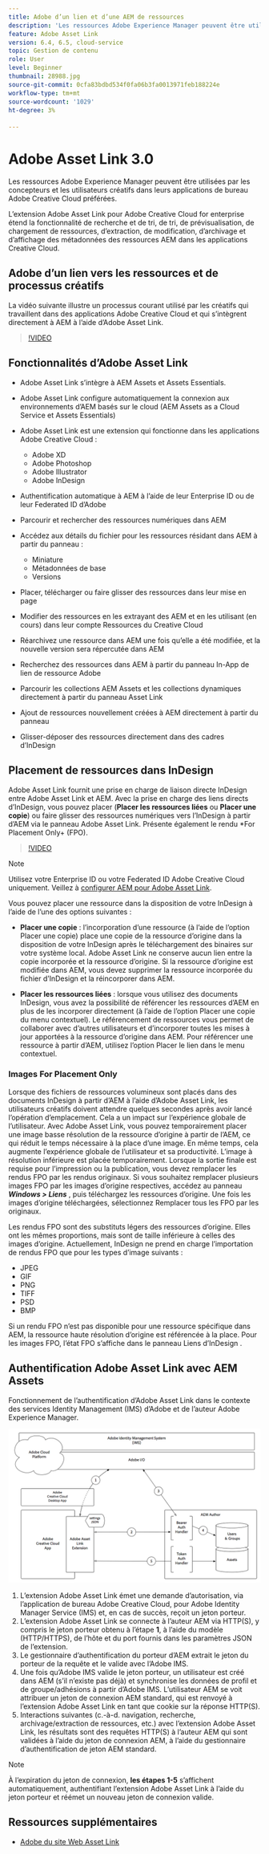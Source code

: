 ```yaml
---
title: Adobe d’un lien et d’une AEM de ressources
description: 'Les ressources Adobe Experience Manager peuvent être utilisées par les concepteurs et les utilisateurs créatifs dans leurs applications de bureau Adobe Creative Cloud préférées. L’extension Adobe Asset Link pour Adobe Creative Cloud for enterprise étend la fonctionnalité de recherche et de recherche, de tri, de prévisualisation, de chargement de ressources, d’extraction, de modification, d’archivage et d’affichage des métadonnées des ressources d’AEM dans des outils de Creative Cloud tels qu’Adobe XD, Photoshop, InDesign et Illustrator. '
feature: Adobe Asset Link
version: 6.4, 6.5, cloud-service
topic: Gestion de contenu
role: User
level: Beginner
thumbnail: 28988.jpg
source-git-commit: 0cfa83bdbd534f0fa06b3fa0013971feb188224e
workflow-type: tm+mt
source-wordcount: '1029'
ht-degree: 3%

---
```



# Adobe Asset Link 3.0

Les ressources Adobe Experience Manager peuvent être utilisées par les concepteurs et les utilisateurs créatifs dans leurs applications de bureau Adobe Creative Cloud préférées.

L’extension Adobe Asset Link pour Adobe Creative Cloud for enterprise étend la fonctionnalité de recherche et de tri, de tri, de prévisualisation, de chargement de ressources, d’extraction, de modification, d’archivage et d’affichage des métadonnées des ressources AEM dans les applications Creative Cloud.


## Adobe d’un lien vers les ressources et de processus créatifs

La vidéo suivante illustre un processus courant utilisé par les créatifs qui travaillent dans des applications Adobe Creative Cloud et qui s’intègrent directement à AEM à l’aide d’Adobe Asset Link.

>[!VIDEO](https://video.tv.adobe.com/v/335927/?quality=12&learn=on)

## Fonctionnalités d’Adobe Asset Link

+ Adobe Asset Link s’intègre à AEM Assets et Assets Essentials.
+ Adobe Asset Link configure automatiquement la connexion aux environnements d’AEM basés sur le cloud (AEM Assets as a Cloud Service et Assets Essentials)
+ Adobe Asset Link est une extension qui fonctionne dans les applications Adobe Creative Cloud :

   + Adobe XD
   + Adobe Photoshop
   + Adobe Illustrator
   + Adobe InDesign

+ Authentification automatique à AEM à l’aide de leur Enterprise ID ou de leur Federated ID d’Adobe
+ Parcourir et rechercher des ressources numériques dans AEM
+ Accédez aux détails du fichier pour les ressources résidant dans AEM à partir du panneau :
   + Miniature
   + Métadonnées de base
   + Versions
+ Placer, télécharger ou faire glisser des ressources dans leur mise en page
+ Modifier des ressources en les extrayant des AEM et en les utilisant (en cours) dans leur compte Ressources du Creative Cloud
+ Réarchivez une ressource dans AEM une fois qu’elle a été modifiée, et la nouvelle version sera répercutée dans AEM
+ Recherchez des ressources dans AEM à partir du panneau In-App de lien de ressource Adobe
+ Parcourir les collections AEM Assets et les collections dynamiques directement à partir du panneau Asset Link
+ Ajout de ressources nouvellement créées à AEM directement à partir du panneau
+ Glisser-déposer des ressources directement dans des cadres d’InDesign

## Placement de ressources dans InDesign

Adobe Asset Link fournit une prise en charge de liaison directe InDesign entre Adobe Asset Link et AEM. Avec la prise en charge des liens directs d’InDesign, vous pouvez placer (__Placer les ressources liées__ ou __Placer une copie__) ou faire glisser des ressources numériques vers l’InDesign à partir d’AEM via le panneau Adobe Asset Link. Présente également le rendu *For Placement Only+ (FPO).

>[!VIDEO](https://video.tv.adobe.com/v/28988/?quality=12&learn=on)

>[!NOTE]
>
>Utilisez votre Enterprise ID ou votre Federated ID Adobe Creative Cloud uniquement. Veillez à [configurer AEM pour Adobe Asset Link](https://helpx.adobe.com/fr/enterprise/admin-guide.html/enterprise/using/adobe-asset-link.ug.html).

Vous pouvez placer une ressource dans la disposition de votre InDesign à l’aide de l’une des options suivantes :

+ **Placer une copie**  : l’incorporation d’une ressource (à l’aide de l’option Placer une copie) place une copie de la ressource d’origine dans la disposition de votre InDesign après le téléchargement des binaires sur votre système local. Adobe Asset Link ne conserve aucun lien entre la copie incorporée et la ressource d’origine. Si la ressource d’origine est modifiée dans AEM, vous devez supprimer la ressource incorporée du fichier d’InDesign et la réincorporer dans AEM.

+ **Placer les ressources liées**  : lorsque vous utilisez des documents InDesign, vous avez la possibilité de référencer les ressources d’AEM en plus de les incorporer directement (à l’aide de l’option Placer une copie du menu contextuel). Le référencement de ressources vous permet de collaborer avec d’autres utilisateurs et d’incorporer toutes les mises à jour apportées à la ressource d’origine dans AEM. Pour référencer une ressource à partir d’AEM, utilisez l’option Placer le lien dans le menu contextuel.

### Images For Placement Only

Lorsque des fichiers de ressources volumineux sont placés dans des documents InDesign à partir d’AEM à l’aide d’Adobe Asset Link, les utilisateurs créatifs doivent attendre quelques secondes après avoir lancé l’opération d’emplacement. Cela a un impact sur l’expérience globale de l’utilisateur. Avec Adobe Asset Link, vous pouvez temporairement placer une image basse résolution de la ressource d’origine à partir de l’AEM, ce qui réduit le temps nécessaire à la place d’une image. En même temps, cela augmente l’expérience globale de l’utilisateur et sa productivité. L’image à résolution inférieure est placée temporairement. Lorsque la sortie finale est requise pour l’impression ou la publication, vous devez remplacer les rendus FPO par les rendus originaux. Si vous souhaitez remplacer plusieurs images FPO par les images d’origine respectives, accédez au panneau **_Windows > Liens_** , puis téléchargez les ressources d’origine. Une fois les images d’origine téléchargées, sélectionnez Remplacer tous les FPO par les originaux.

Les rendus FPO sont des substituts légers des ressources d’origine. Elles ont les mêmes proportions, mais sont de taille inférieure à celles des images d’origine. Actuellement, InDesign ne prend en charge l’importation de rendus FPO que pour les types d’image suivants :

+ JPEG
+ GIF
+ PNG
+ TIFF
+ PSD
+ BMP

Si un rendu FPO n’est pas disponible pour une ressource spécifique dans AEM, la ressource haute résolution d’origine est référencée à la place. Pour les images FPO, l’état FPO s’affiche dans le panneau Liens d’InDesign .

## Authentification Adobe Asset Link avec AEM Assets

Fonctionnement de l’authentification d’Adobe Asset Link dans le contexte des services Identity Management (IMS) d’Adobe et de l’auteur Adobe Experience Manager.

![Architecture d’Adobe Asset Link](assets/adobe-asset-link-article-understand.png)

1. L’extension Adobe Asset Link émet une demande d’autorisation, via l’application de bureau Adobe Creative Cloud, pour Adobe Identity Manager Service (IMS) et, en cas de succès, reçoit un jeton porteur.
1. L’extension Adobe Asset Link se connecte à l’auteur AEM via HTTP(S), y compris le jeton porteur obtenu à l’étape **1**, à l’aide du modèle (HTTP/HTTPS), de l’hôte et du port fournis dans les paramètres JSON de l’extension.
1. Le gestionnaire d’authentification du porteur d’AEM extrait le jeton du porteur de la requête et le valide avec l’Adobe IMS.
1. Une fois qu’Adobe IMS valide le jeton porteur, un utilisateur est créé dans AEM (s’il n’existe pas déjà) et synchronise les données de profil et de groupe/adhésions à partir d’Adobe IMS. L’utilisateur AEM se voit attribuer un jeton de connexion AEM standard, qui est renvoyé à l’extension Adobe Asset Link en tant que cookie sur la réponse HTTP(S).
1. Interactions suivantes (c.-à-d. navigation, recherche, archivage/extraction de ressources, etc.) avec l’extension Adobe Asset Link, les résultats sont des requêtes HTTP(S) à l’auteur AEM qui sont validées à l’aide du jeton de connexion AEM, à l’aide du gestionnaire d’authentification de jeton AEM standard.

>[!NOTE]
>
>À l’expiration du jeton de connexion, **les étapes 1-5** s’affichent automatiquement, authentifiant l’extension Adobe Asset Link à l’aide du jeton porteur et réémet un nouveau jeton de connexion valide.

## Ressources supplémentaires

+ [Adobe du site Web Asset Link](https://www.adobe.com/fr/creativecloud/business/enterprise/adobe-asset-link.html)
